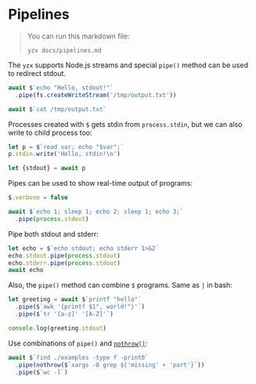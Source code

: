 # Pipelines

> You can run this markdown file:
>
> ```
> yzx docs/pipelines.md
> ```

The `yzx` supports Node.js streams and special `pipe()` method can be used to
redirect stdout.

```js
await $`echo "Hello, stdout!"`
  .pipe(fs.createWriteStream('/tmp/output.txt'))

await $`cat /tmp/output.txt`
```

Processes created with `$` gets stdin from `process.stdin`, but we can also
write to child process too:

```js
let p = $`read var; echo "$var";`
p.stdin.write('Hello, stdin!\n')

let {stdout} = await p
```

Pipes can be used to show real-time output of programs:

```js
$.verbose = false

await $`echo 1; sleep 1; echo 2; sleep 1; echo 3;`
  .pipe(process.stdout)
```

Pipe both stdout and stderr:

```js
let echo = $`echo stdout; echo stderr 1>&2`
echo.stdout.pipe(process.stdout)
echo.stderr.pipe(process.stdout)
await echo
```

Also, the `pipe()` method can combine `$` programs. Same as `|` in bash:

```js
let greeting = await $`printf "hello"`
  .pipe($`awk '{printf $1", world!"}'`)
  .pipe($`tr '[a-z]' '[A-Z]'`)

console.log(greeting.stdout)
```

Use combinations of `pipe()` and [`nothrow()`](https://github.com/frielforreal/yzx#nothrow):

```js
await $`find ./examples -type f -print0`
  .pipe(nothrow($`xargs -0 grep ${'missing' + 'part'}`))
  .pipe($`wc -l`)
```
